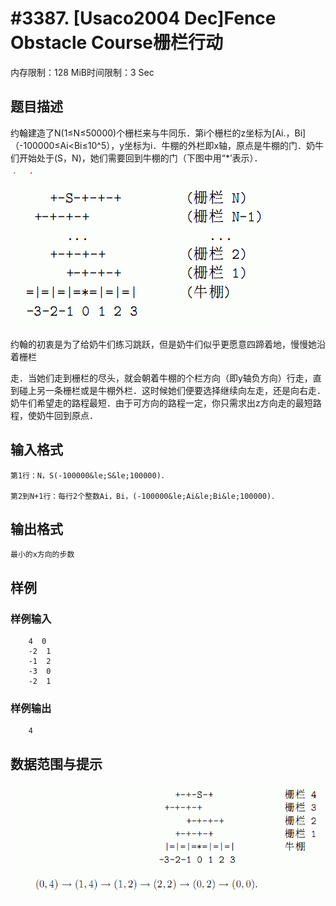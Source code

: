 # #3387. [Usaco2004 Dec]Fence Obstacle Course栅栏行动

内存限制：128 MiB时间限制：3 Sec

## 题目描述

约翰建造了N(1&le;N&le;50000)个栅栏来与牛同乐．第i个栅栏的z坐标为[Ai.，Bi]（-100000&le;Ai<Bi&le;10^5），y坐标为i．牛棚的外栏即x轴，原点是牛棚的门．奶牛们开始处于(S，N)，她们需要回到牛棚的门（下图中用&ldquo;*&rsquo;表示）．

 ![](upload/201401/22(4).jpg)

 

 约翰的初衷是为了给奶牛们练习跳跃，但是奶牛们似乎更愿意四蹄着地，慢慢她沿着栅栏

走．当她们走到栅栏的尽头，就会朝着牛棚的个栏方向（即y轴负方向）行走，直到碰上另一条栅栏或是牛棚外栏．这时候她们便要选择继续向左走，还是向右走．奶牛们希望走的路程最短．由于可方向的路程一定，你只需求出z方向走的最短路程，使奶牛回到原点．

## 输入格式

    第1行：N，S(-100000&le;S&le;100000)．

    第2到N+1行：每行2个整数Ai，Bi，(-100000&le;Ai&le;Bi&le;100000)．

## 输出格式

    最小的x方向的步数

## 样例

### 样例输入

    
        4  0
        -2  1
        -1  2
        -3  0
        -2  1
    
    

### 样例输出

    
        4
    

## 数据范围与提示

![](upload/201401/44(1).jpg)
